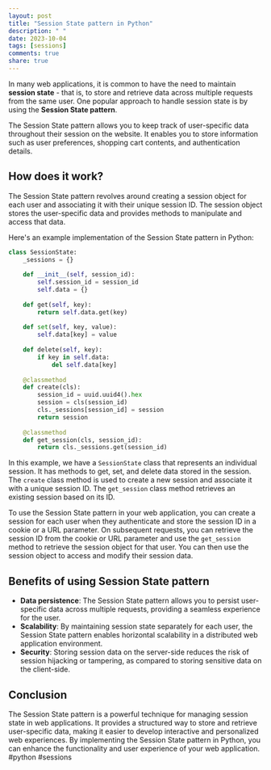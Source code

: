 ```yaml
---
layout: post
title: "Session State pattern in Python"
description: " "
date: 2023-10-04
tags: [sessions]
comments: true
share: true
---
```


In many web applications, it is common to have the need to maintain **session state** - that is, to store and retrieve data across multiple requests from the same user. One popular approach to handle session state is by using the **Session State pattern**.

The Session State pattern allows you to keep track of user-specific data throughout their session on the website. It enables you to store information such as user preferences, shopping cart contents, and authentication details.

## How does it work?

The Session State pattern revolves around creating a session object for each user and associating it with their unique session ID. The session object stores the user-specific data and provides methods to manipulate and access that data.

Here's an example implementation of the Session State pattern in Python:

```python
class SessionState:
    _sessions = {}
    
    def __init__(self, session_id):
        self.session_id = session_id
        self.data = {}
        
    def get(self, key):
        return self.data.get(key)
    
    def set(self, key, value):
        self.data[key] = value
    
    def delete(self, key):
        if key in self.data:
            del self.data[key]
    
    @classmethod
    def create(cls):
        session_id = uuid.uuid4().hex
        session = cls(session_id)
        cls._sessions[session_id] = session
        return session
    
    @classmethod
    def get_session(cls, session_id):
        return cls._sessions.get(session_id)
```

In this example, we have a `SessionState` class that represents an individual session. It has methods to get, set, and delete data stored in the session. The `create` class method is used to create a new session and associate it with a unique session ID. The `get_session` class method retrieves an existing session based on its ID.

To use the Session State pattern in your web application, you can create a session for each user when they authenticate and store the session ID in a cookie or a URL parameter. On subsequent requests, you can retrieve the session ID from the cookie or URL parameter and use the `get_session` method to retrieve the session object for that user. You can then use the session object to access and modify their session data.

## Benefits of using Session State pattern

- **Data persistence**: The Session State pattern allows you to persist user-specific data across multiple requests, providing a seamless experience for the user.
- **Scalability**: By maintaining session state separately for each user, the Session State pattern enables horizontal scalability in a distributed web application environment.
- **Security**: Storing session data on the server-side reduces the risk of session hijacking or tampering, as compared to storing sensitive data on the client-side.

## Conclusion

The Session State pattern is a powerful technique for managing session state in web applications. It provides a structured way to store and retrieve user-specific data, making it easier to develop interactive and personalized web experiences. By implementing the Session State pattern in Python, you can enhance the functionality and user experience of your web application. #python #sessions